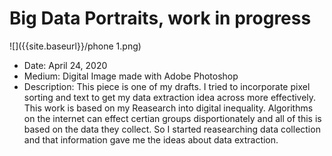 # Big Data Portraits, work in progress
![]({{site.baseurl}}/phone 1.png)

- Date: April 24, 2020
- Medium: Digital Image made with Adobe Photoshop 
- Description: This piece is one of my drafts. I tried to incorporate pixel sorting and text to get my data extraction idea across more effectively. 
This work is based on my Reasearch into digital inequality. Algorithms on the internet can effect certian groups disportionately and all of this is based on the data they collect. So I started reasearching data collection and that information gave me the ideas about data extraction.

